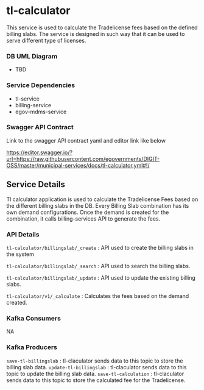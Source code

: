 # tl-calculator

This service is used to calculate the Tradelicense fees based on the defined billing slabs. The service is designed in such way that it can be used to serve different type of licenses. 

### DB UML Diagram

- TBD

### Service Dependencies

- tl-service
- billing-service
- egov-mdms-service

### Swagger API Contract

Link to the swagger API contract yaml and editor link like below

https://editor.swagger.io/?url=https://raw.githubusercontent.com/egovernments/DIGIT-OSS/master/municipal-services/docs/tl-calculator.yml#!/

## Service Details

Tl calculator application is used to calculate the Tradelicense Fees based on the different billing slabs in the DB. Every Billing Slab combination has its own demand configurations.
Once the demand is created for the combination, it calls billing-services API to generate the fees.

### API Details

`tl-calculator/billingslab/_create` : API used to create the billing slabs in the system

`tl-calculator/billingslab/_search` : API used to search the billing slabs.

`tl-calculator/billingslab/_update` : API used to update the existing billing slabs.

`tl-calculator/v1/_calculate` : Calculates the fees based on the demand created.


### Kafka Consumers

NA

### Kafka Producers

`save-tl-billingslab` : tl-claculator sends data to this topic to store the billing slab data.
`update-tl-billingslab` : tl-claculator sends data to this topic to update the billing slab data.
`save-tl-calculation` : tl-claculator sends data to this topic to store the calculated fee for the Tradelicense.